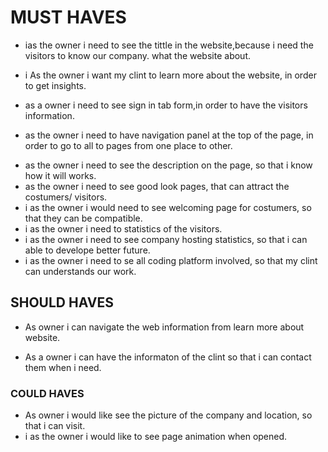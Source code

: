 # MUST HAVES

- ias the owner i need to see the tittle in the website,because i need the
  visitors to know our company. what the website about.

- i As the owner i want my clint to learn more about the website, in order to
  get insights.

- as a owner i need to see sign in tab form,in order to have the visitors
  information.

- as the owner i need to have navigation panel at the top of the page, in order
  to go to all to pages from one place to other.

* as the owner i need to see the description on the page, so that i know how it
  will works.
* as the owner i need to see good look pages, that can attract the costumers/
  visitors.
* i as the owner i would need to see welcoming page for costumers, so that they
  can be compatible.
* i as the owner i need to statistics of the visitors.
* i as the owner i need to see company hosting statistics, so that i can able to
  develope better future.
* i as the owner i need to se all coding platform involved, so that my clint can
  understands our work.

## SHOULD HAVES

- As owner i can navigate the web information from learn more about website.

- As a owner i can have the informaton of the clint so that i can contact them
  when i need.

### COULD HAVES

- As owner i would like see the picture of the company and location, so that i
  can visit.
- i as the owner i would like to see page animation when opened.

